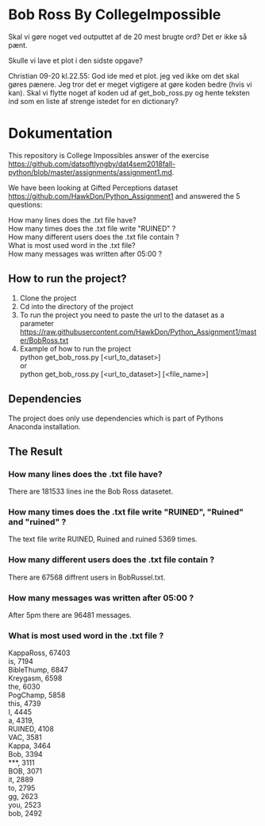 # Bob Ross By CollegeImpossible

Skal vi gøre noget ved outputtet af de 20 mest brugte ord? Det er ikke så pænt.

Skulle vi lave et plot i den sidste opgave?

Christian 09-20 kl.22.55:  God ide med et plot. jeg ved ikke om det skal gøres pænere. Jeg tror det er meget vigtigere at gøre koden bedre (hvis vi kan). Skal vi flytte noget af koden ud af get_bob_ross.py og hente teksten ind som en liste af strenge istedet for en dictionary? 

# Dokumentation
This repository is College Impossibles answer of the exercise https://github.com/datsoftlyngby/dat4sem2018fall-python/blob/master/assignments/assignment1.md.  

We have been looking at Gifted Perceptions dataset https://github.com/HawkDon/Python_Assignment1 and answered the 5 questions:  

How many lines does the .txt file have?  
How many times does the .txt file write "RUINED" ?  
How many different users does the .txt file contain ?  
What is most used word in the .txt file?  
How many messages was written after 05:00 ?  

## How to run the project?
1. Clone the project  
2. Cd into the directory of the project   
3. To run the project you need to paste the url to the dataset as a parameter https://raw.githubusercontent.com/HawkDon/Python_Assignment1/master/BobRoss.txt  
4. Example of how to run the project  
python get_bob_ross.py [<url_to_dataset>]  
  or  
  python get_bob_ross.py [<url_to_dataset>] [<file_name>]  

## Dependencies
The project does only use dependencies which is part of Pythons Anaconda installation.  

## The Result
### How many lines does the .txt file have?  
There are  181533 lines ine the Bob Ross datasetet.  

### How many times does the .txt file write "RUINED", "Ruined" and "ruined" ?  
The text file write RUINED, Ruined and ruined 5369 times.

### How many different users does the .txt file contain ?  
There are 67568 diffrent users in BobRussel.txt.  

### How many messages was written after 05:00 ? 
After 5pm there are 96481 messages.  

### What is most used word in the .txt file ?
KappaRoss, 67403  
is, 7194  
BibleThump, 6847  
Kreygasm, 6598  
the, 6030  
PogChamp, 5858  
this, 4739  
I, 4445  
a, 4319,  
RUINED, 4108  
VAC, 3581  
Kappa, 3464  
Bob, 3394  
***, 3111  
BOB, 3071  
it, 2889  
to, 2795  
gg, 2623  
you, 2523  
bob, 2492  




